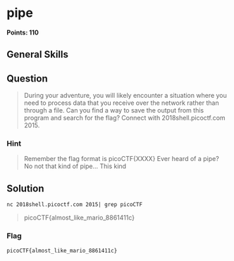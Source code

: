 # pipe
**Points: 110**

## General Skills

## Question
>During your adventure, you will likely encounter a situation where you need to process data that you receive over the network rather than through a file. Can you find a way to save the output from this program and search for the flag? Connect with 2018shell.picoctf.com 2015.

### Hint
>Remember the flag format is picoCTF{XXXX}
>Ever heard of a pipe? No not that kind of pipe... This kind

## Solution
`nc 2018shell.picoctf.com 2015| grep picoCTF`
>picoCTF{almost_like_mario_8861411c}


### Flag
`picoCTF{almost_like_mario_8861411c}`

